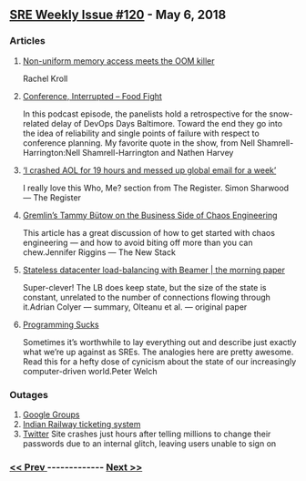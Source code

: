 ## [SRE Weekly Issue #120](https://sreweekly.com/sre-weekly-issue-120/) - May 6, 2018
### Articles

1. [Non-uniform memory access meets the OOM killer](https://rachelbythebay.com/w/2018/03/30/oom/)

    Rachel Kroll
1. [Conference, Interrupted – Food Fight](http://foodfightshow.org//2018/04/conference-interrupted.html)

    In this podcast episode, the panelists hold a retrospective for the snow-related delay of DevOps Days Baltimore. Toward the end they go into the idea of reliability and single points of failure with respect to conference planning. My favorite quote in the show, from Nell Shamrell-Harrington:Nell Shamrell-Harrington and Nathen Harvey
1. [‘I crashed AOL for 19 hours and messed up global email for a week’ ](https://www.theregister.co.uk/2018/04/16/who_me/)

    I really love this Who, Me? section from The Register. Simon Sharwood — The Register
1. [Gremlin’s Tammy Bütow on the Business Side of Chaos Engineering](https://thenewstack.io/gremlins-tammy-butow-on-the-business-side-of-chaos-engineering/)

    This article has a great discussion of how to get started with chaos engineering — and how to avoid biting off more than you can chew.Jennifer Riggins — The New Stack
1. [Stateless datacenter load-balancing with Beamer | the morning paper](https://blog.acolyer.org/2018/05/03/stateless-datacenter-load-balancing-with-beamer/)

    Super-clever! The LB does keep state, but the size of the state is constant, unrelated to the number of connections flowing through it.Adrian Colyer — summary, Olteanu et al. — original paper 
1. [Programming Sucks](http://www.stilldrinking.org/programming-sucks)

    Sometimes it’s worthwhile to lay everything out and describe just exactly what we’re up against as SREs. The analogies here are pretty awesome. Read this for a hefty dose of cynicism about the state of our increasingly computer-driven world.Peter Welch
### Outages

1. [Google Groups](https://www.google.com/appsstatus#hl=en&v=issue&sid=10&iid=cd8013ad0f732170786eb9264601853c)
1. [Indian Railway ticketing system](http://zeenews.india.com/economy/indian-railways-ticket-booking-website-irctc-co-in-and-irctc-app-back-online-after-brief-outage-2105193.html)
1. [Twitter](http://www.dailymail.co.uk/sciencetech/article-5688999/Twitter-just-hours-telling-millions-change-passwords.html)
    Site crashes just hours after telling millions to change their passwords due to an internal glitch, leaving users unable to sign on

### [ << Prev ](sreweekly-119.md) ------------- [ Next >> ](sreweekly-121.md)